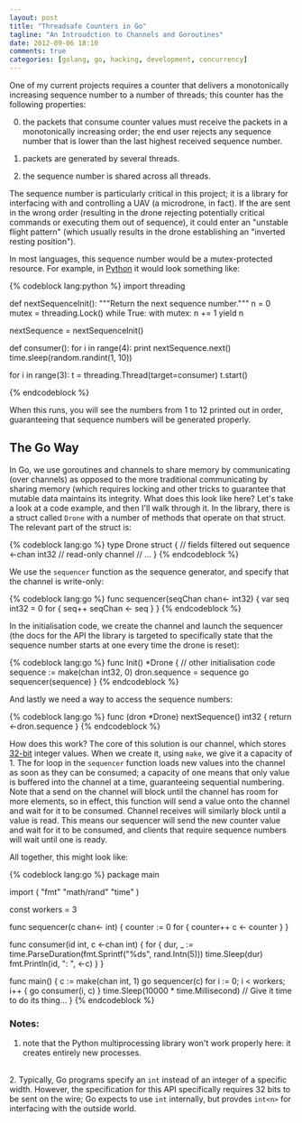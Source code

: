 ```yaml
---
layout: post
title: "Threadsafe Counters in Go"
tagline: "An Introudction to Channels and Goroutines"
date: 2012-09-06 18:10
comments: true
categories: [golang, go, hacking, development, concurrency]
---
```


One of my current projects requires a counter that delivers a monotonically
increasing sequence number to a number of threads; this counter has the
following properties:

0. the packets that consume counter values must receive the packets in
a monotonically increasing order; the end user rejects any sequence
number that is lower than the last highest received sequence number.

0. packets are generated by several threads.

0. the sequence number is shared across all threads.

The sequence number is particularly critical in this project; it is a library
for interfacing with and controlling a UAV (a microdrone, in fact). If the
are sent in the wrong order (resulting in the drone rejecting potentially 
critical commands or executing them out of sequence), it could enter an
"unstable flight pattern" (which usually results in the drone establishing an
"inverted resting position").

<!-- more -->

In most languages, this sequence number would be a mutex-protected resource. For
example, in [Python](#note_1) it would look something like:

{% codeblock lang:python %}
import threading

def nextSequenceInit():
    """Return the next sequence number."""
    n = 0
    mutex = threading.Lock()
    while True:
        with mutex:
            n += 1
            yield n

nextSequence = nextSequenceInit()

def consumer():
    for i in range(4):
        print nextSequence.next()
        time.sleep(random.randint(1, 10))

for i in range(3):
    t = threading.Thread(target=consumer)
    t.start()

{% endcodeblock %}

When this runs, you will see the numbers from 1 to 12 printed out in order,
guaranteeing that sequence numbers will be generated properly.

## The Go Way
In Go, we use goroutines and channels to share memory by communicating (over
channels) as opposed to the more traditional communicating by sharing memory
(which requires locking and other tricks to guarantee that mutable data 
maintains its integrity. What does this look like here? Let's take a look at a
code example, and then I'll walk through it. In the library, there is a struct 
called `Drone` with a number of methods that operate on that struct. The
relevant part of the struct is:

{% codeblock lang:go %}
type Drone struct {
        // fields filtered out
	sequence <-chan int32       // read-only channel
        // ...
}
{% endcodeblock %}

We use the `sequencer` function as the sequence generator, and specify that the
channel is write-only:

{% codeblock lang:go %}
func sequencer(seqChan chan<- int32) {
        var seq int32 = 0
        for {
                seq++
                seqChan <- seq
        }
}
{% endcodeblock %}

In the initialisation code, we create the channel and launch the sequencer (the
docs for the API the library is targeted to specifically state that the
sequence number starts at one every time the drone is reset):

{% codeblock lang:go %}
func Init() *Drone {
        // other initialisation code
        sequence := make(chan int32, 0)
	dron.sequence = sequence
        go sequencer(sequence)
}
{% endcodeblock %}

And lastly we need a way to access the sequence numbers:

{% codeblock lang:go %}
func (dron *Drone) nextSequence() int32 {
        return <-dron.sequence
}
{% endcodeblock %}

How does this work? The core of this solution is our channel, which
stores [32-bit](#note_2) integer values. When we create it, using
`make`, we give it a capacity of 1. The for loop in the `sequencer` function
loads new values into the channel as soon as they can be consumed; a
capacity of one means that only value is buffered into the channel at a time,
guaranteeing sequential numbering. Note that a send on the channel will block
until the channel has room for more elements, so in effect, this function will
send a value onto the channel and wait for it to be consumed. Channel receives
will similarly block until a value is read. This means our sequencer will
send the new counter value and wait for it to be consumed, and clients that
require sequence numbers will wait until one is ready.

All together, this might look like:

{% codeblock lang:go %}
package main

import (
        "fmt"
        "math/rand"
        "time"
)

const workers = 3

func sequencer(c chan<- int) {
        counter := 0
        for {
                counter++
                c <- counter 
        }
}

func consumer(id int, c <-chan int) {
        for { 
                dur, _ := time.ParseDuration(fmt.Sprintf("%ds", rand.Intn(5)))
                time.Sleep(dur)
                fmt.Println(id, ": ", <-c)
        }
}

func main() {
        c := make(chan int, 1)
        go sequencer(c)
        for i := 0; i < workers; i++ {
                go consumer(i, c)
        }
        time.Sleep(10000 * time.Millisecond)       // Give it time to do its thing...
}
{% endcodeblock %}

### Notes:
<a id="note_1"></a>   
1. note that the Python multiprocessing library won't work
properly here: it creates entirely new processes.

<a id="note_2"></a>    
2. Typically, Go programs specify an `int` instead
of an integer of a specific width. However, the specification for this
API specifically requires 32 bits to be sent on the wire; Go expects
to use `int` internally, but provdes `int<n>` for interfacing with the
outside world. 

